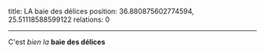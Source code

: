 title: LA baie des délices
position: 36.880875602774594, 25.51118588599122
relations: 0

---













C'est *bien la* **baie des délices**